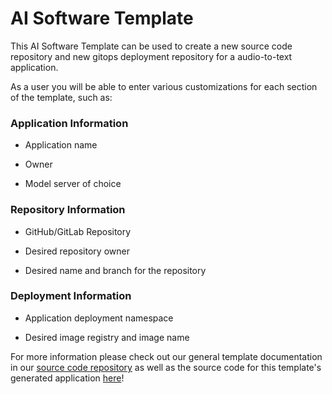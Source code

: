 # AI Software Template

This AI Software Template can be used to create a new source code repository and new gitops deployment repository for a audio-to-text application.

As a user you will be able to enter various customizations for each section of the template, such as:

### **Application Information**

- Application name

- Owner

- Model server of choice

### **Repository Information**

- GitHub/GitLab Repository

- Desired repository owner

- Desired name and branch for the repository

### **Deployment Information**

- Application deployment namespace

- Desired image registry and image name

For more information please check out our general template documentation in our [source code repository](https://github.com/redhat-ai-dev/ai-lab-template) as well as the source code for this template's generated application [here](https://github.com/redhat-ai-dev/ai-lab-samples/tree/main/audio-to-text)!
